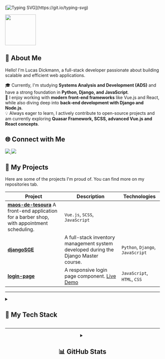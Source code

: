 [![Typing SVG](https://readme-typing-svg.herokuapp.com?font=Fira+Code&size=14&pause=1000&color=007A00&width=435&lines=Hello+DEV!+Welcome+to+my+GitHub!+Let's+code!;Nice+to+meet+you,+I'm+Lucas+E+Dickmann.)](https://git.io/typing-svg)

<div id="header" align="start">
  <img src="https://media0.giphy.com/media/QXwtfadqo7wbfmT46H/giphy.gif?cid=6c09b952q6ow6d77bfieduguhgiou31061099kogaezg61en&ep=v1_internal_gif_by_id&rid=giphy.gif&ct=g"
    width="100" />
</div>

## 👋 About Me

Hello! I'm Lucas Dickmann, a full-stack developer passionate about building scalable and efficient web applications.

🎓 Currently, I'm studying **Systems Analysis and Development (ADS)** and have a strong foundation in **Python, Django, and JavaScript**.<br>
🚀 I enjoy working with **modern front-end frameworks** like Vue.js and React, while also diving deep into **back-end development with Django and Node.js**.<br>
💡 Always eager to learn, I actively contribute to open-source projects and am currently exploring **Quasar Framework, SCSS, advanced Vue.js and React concepts**.

## 🌐 Connect with Me

<a href="https://www.linkedin.com/in/lucas-dickmann" target="_blank">
  <img src="https://img.shields.io/badge/LinkedIn-%230077B5.svg?style=for-the-badge&logo=linkedin&logoColor=white">
</a>
<a href="https://www.instagram.com/luksdickmann" target="_blank">
  <img src="https://img.shields.io/badge/Instagram-%23E4405F.svg?style=for-the-badge&logo=instagram&logoColor=white">
</a>

## 🚀 My Projects

Here are some of the projects I'm proud of. You can find more on my repositories tab.

| Project | Description | Technologies |
|---|---|---|
| **[maos-de-tesoura](https://github.com/ldickmann/maos-de-tesoura)** A front-end application for a barber shop, with appointment scheduling. | `Vue.js`, `SCSS`, `JavaScript` |
| **[djangoSGE](https://github.com/ldickmann/djangoSGE)** | A full-stack inventory management system developed during the Django Master course. | `Python`, `Django`, `JavaScript` |
| **[login-page](https://github.com/ldickmann/login-page)** | A responsive login page component. [Live Demo](https://login-page-luks-dev.vercel.app/) | `JavaScript`, `HTML`, `CSS` |

---

<details>
  <summary><h2>🚀 My Tech Stack</h2></summary>
  <table width="100%">
    <tr>
      <td valign="top" width="50%">
        <h3>Languages</h3>
        <div align="left">
          <img src="https://skillicons.dev/icons?i=python,js" height="40"/>
        </div>
      </td>
      <td valign="top" width="50%">
        <h3>Front-end</h3>
        <div align="left">
          <img src="https://skillicons.dev/icons?i=html,css,sass,vue,react,bootstrap,styledcomponents,quasar" height="40"/>
        </div>
      </td>
    </tr>
    <tr>
      <td valign="top" width="50%">
        <h3>Back-end & Frameworks</h3>
        <div align="left">
          <img src="https://skillicons.dev/icons?i=django,nodejs" height="40"/>
        </div>
      </td>
      <td valign="top" width="50%">
        <h3>Database</h3>
        <div align="left">
          <img src="https://skillicons.dev/icons?i=mysql,mongodb" height="40"/>
        </div>
      </td>
    </tr>
    <tr>
      <td valign="top" width="50%">
        <h3>Tools</h3>
        <div align="left">
          <img src="https://skillicons.dev/icons?i=git,github,postman,vscode,pycharm" height="40"/>
        </div>
      </td>
      <td valign="top" width="50%">
        <h3>UX/UI</h3>
        <div align="left">
          <img src="https://skillicons.dev/icons?i=figma" height="40"/>
        </div>
      </td>
    </tr>
  </table>
</details>

---
<div align="center">
<details>
  <summary><h2>📊 GitHub Stats</h2></summary>
  <br/>
  <img src="https://github-readme-stats.vercel.app/api?username=ldickmann&show_icons=true&theme=gotham&rank_icon=github" />
  <img src="https://github-readme-stats.vercel.app/api/top-langs/?username=ldickmann&layout=compact&theme=gotham" />
</details>
</div>
